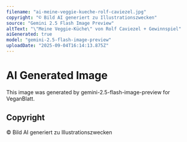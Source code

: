 ```yaml
---
filename: "ai-meine-veggie-kueche-rolf-caviezel.jpg"
copyright: "© Bild AI generiert zu Illustrationszwecken"
source: "Gemini 2.5 Flash Image Preview"
altText: "\"Meine Veggie-Küche\" von Rolf Caviezel + Gewinnspiel"
aiGenerated: true
model: "gemini-2.5-flash-image-preview"
uploadDate: "2025-09-04T16:14:13.875Z"
---
```


# AI Generated Image

This image was generated by gemini-2.5-flash-image-preview for VeganBlatt.

## Copyright
© Bild AI generiert zu Illustrationszwecken
